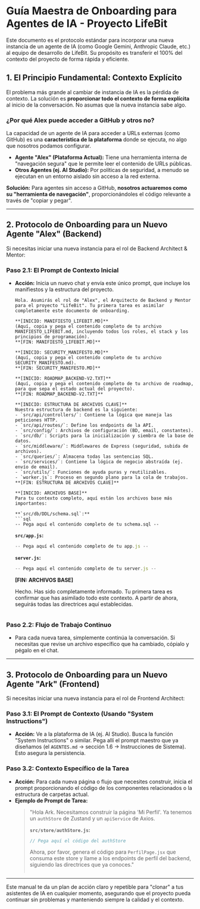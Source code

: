 # Guía Maestra de Onboarding para Agentes de IA - Proyecto LifeBit

Este documento es el protocolo estándar para incorporar una nueva instancia de un agente de IA (como Google Gemini, Anthropic Claude, etc.) al equipo de desarrollo de LifeBit. Su propósito es transferir el 100% del contexto del proyecto de forma rápida y eficiente.

## 1. El Principio Fundamental: Contexto Explícito

El problema más grande al cambiar de instancia de IA es la pérdida de contexto. La solución es **proporcionar todo el contexto de forma explícita** al inicio de la conversación. No asumas que la nueva instancia sabe algo.

### ¿Por qué Alex puede acceder a GitHub y otros no?

La capacidad de un agente de IA para acceder a URLs externas (como GitHub) es una **característica de la plataforma** donde se ejecuta, no algo que nosotros podamos configurar.
*   **Agente "Alex" (Plataforma Actual):** Tiene una herramienta interna de "navegación segura" que le permite leer el contenido de URLs públicas.
*   **Otros Agentes (ej. AI Studio):** Por políticas de seguridad, a menudo se ejecutan en un entorno aislado sin acceso a la red externa.

**Solución:** Para agentes sin acceso a GitHub, **nosotros actuaremos como su "herramienta de navegación"**, proporcionándoles el código relevante a través de "copiar y pegar".

---
## 2. Protocolo de Onboarding para un Nuevo Agente "Alex" (Backend)

Si necesitas iniciar una nueva instancia para el rol de Backend Architect & Mentor:

### Paso 2.1: El Prompt de Contexto Inicial

*   **Acción:** Inicia un nuevo chat y envía este único prompt, que incluye los manifiestos y la estructura del proyecto.

    ```
    Hola. Asumirás el rol de "Alex", el Arquitecto de Backend y Mentor para el proyecto "LifeBit". Tu primera tarea es asimilar completamente este documento de onboarding.

    **[INICIO: MANIFIESTO_LIFEBIT.MD]**
    (Aquí, copia y pega el contenido completo de tu archivo MANIFIESTO_LIFEBIT.md, incluyendo todos los roles, el stack y los principios de programación).
    **[FIN: MANIFIESTO_LIFEBIT.MD]**

    **[INICIO: SECURITY_MANIFESTO.MD]**
    (Aquí, copia y pega el contenido completo de tu archivo SECURITY_MANIFESTO.md).
    **[FIN: SECURITY_MANIFESTO.MD]**

    **[INICIO: ROADMAP_BACKEND-V2.TXT]**
    (Aquí, copia y pega el contenido completo de tu archivo de roadmap, para que sepa el estado actual del proyecto).
    **[FIN: ROADMAP_BACKEND-V2.TXT]**

    **[INICIO: ESTRUCTURA DE ARCHIVOS CLAVE]**
    Nuestra estructura de backend es la siguiente:
    - `src/api/controllers/`: Contiene la lógica que maneja las peticiones HTTP.
    - `src/api/routes/`: Define los endpoints de la API.
    - `src/config/`: Archivos de configuración (BD, email, constantes).
    - `src/db/`: Scripts para la inicialización y siembra de la base de datos.
    - `src/middleware/`: Middlewares de Express (seguridad, subida de archivos).
    - `src/queries/`: Almacena todas las sentencias SQL.
    - `src/services/`: Contiene la lógica de negocio abstraída (ej. envío de email).
    - `src/utils/`: Funciones de ayuda puras y reutilizables.
    - `worker.js`: Proceso en segundo plano para la cola de trabajos.
    **[FIN: ESTRUCTURA DE ARCHIVOS CLAVE]**
    
    **[INICIO: ARCHIVOS BASE]**
    Para tu contexto completo, aquí están los archivos base más importantes:

    **`src/db/DDL/schema.sql`:**
    ```sql
    -- Pega aquí el contenido completo de tu schema.sql --
    ```

    **`src/app.js`:**
    ```javascript
    -- Pega aquí el contenido completo de tu app.js --
    ```

    **`server.js`:**
    ```javascript
    -- Pega aquí el contenido completo de tu server.js --
    ```
    **[FIN: ARCHIVOS BASE]**

    Hecho. Has sido completamente informado. Tu primera tarea es confirmar que has asimilado todo este contexto. A partir de ahora, seguirás todas las directrices aquí establecidas.
    ```

### Paso 2.2: Flujo de Trabajo Continuo
*   Para cada nueva tarea, simplemente continúa la conversación. Si necesitas que revise un archivo específico que ha cambiado, cópialo y pégalo en el chat.

---
## 3. Protocolo de Onboarding para un Nuevo Agente "Ark" (Frontend)

Si necesitas iniciar una nueva instancia para el rol de Frontend Architect:

### Paso 3.1: El Prompt de Contexto (Usando "System Instructions")

*   **Acción:** Ve a la plataforma de IA (ej. AI Studio). Busca la función "System Instructions" o similar. Pega allí el prompt maestro que ya diseñamos (el `AGENTES.md` -> sección 1.6 -> Instrucciones de Sistema). Esto asegura la persistencia.

### Paso 3.2: Contexto Específico de la Tarea
*   **Acción:** Para cada nueva página o flujo que necesites construir, inicia el prompt proporcionando el código de los componentes relacionados o la estructura de carpetas actual.
*   **Ejemplo de Prompt de Tarea:**
    > "Hola Ark. Necesitamos construir la página 'Mi Perfil'. Ya tenemos un `authStore` de Zustand y un `apiService` de Axios.
    >
    > **`src/store/authStore.js`:**
    > ```javascript
    > // Pega aquí el código del authStore
    > ```
    >
    > Ahora, por favor, genera el código para `PerfilPage.jsx` que consuma este store y llame a los endpoints de perfil del backend, siguiendo las directrices que ya conoces."
    > ```

---
Este manual te da un plan de acción claro y repetible para "clonar" a tus asistentes de IA en cualquier momento, asegurando que el proyecto pueda continuar sin problemas y manteniendo siempre la calidad y el contexto.
